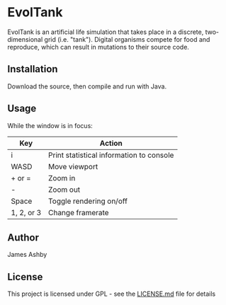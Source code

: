 
# EvolTank

EvolTank is an artificial life simulation that takes place in a discrete, two-dimensional grid (i.e. "tank"). Digital organisms compete for food and reproduce, which can result in mutations to their source code.

## Installation

Download the source, then compile and run with Java.

## Usage

While the window is in focus:

Key | Action
--- | ---
i | Print statistical information to console
WASD | Move viewport
\+ or = | Zoom in
\- | Zoom out
Space | Toggle rendering on/off
1, 2, or 3 | Change framerate

## Author

James Ashby

## License

This project is licensed under GPL - see the [LICENSE.md](LICENSE.md) file for details
